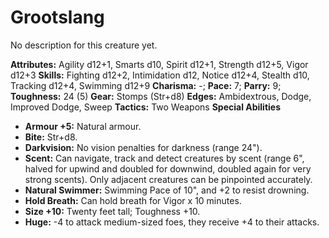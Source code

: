 # Grootslang

No description for this creature yet.

**Attributes:** Agility d12+1, Smarts d10, Spirit d12+1, Strength d12+5,
Vigor d12+3
**Skills:** Fighting d12+2, Intimidation d12, Notice d12+4, Stealth d10,
Tracking d12+4, Swimming d12+9
**Charisma:** -; **Pace:** 7; **Parry:** 9; **Toughness:** 24 (5)
**Gear:** Stomps (Str+d8)
**Edges:** Ambidextrous, Dodge, Improved Dodge, Sweep
**Tactics:** Two Weapons
**Special Abilities**

- **Armour +5:** Natural armour.
- **Bite:** Str+d8.
- **Darkvision:** No vision penalties for darkness (range 24").
- **Scent:** Can navigate, track and detect creatures by scent (range
6", halved for upwind and doubled for downwind, doubled again for very
strong scents). Only adjacent creatures can be pinpointed accurately.
- **Natural Swimmer:** Swimming Pace of 10", and +2 to resist
drowning.
- **Hold Breath:** Can hold breath for Vigor x 10 minutes.
- **Size +10:** Twenty feet tall; Toughness +10.
- **Huge:** -4 to attack medium-sized foes, they receive +4 to their
attacks.
